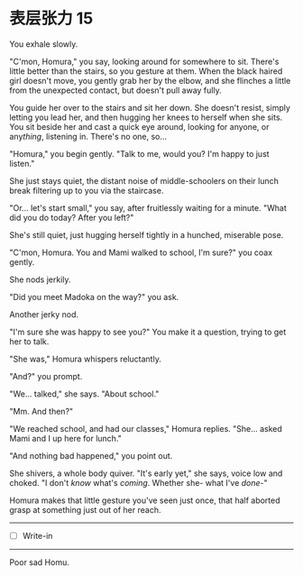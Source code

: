 # 表层张力 15

You exhale slowly.

"C'mon, Homura," you say, looking around for somewhere to sit. There's little better than the stairs, so you gesture at them. When the black haired girl doesn't move, you gently grab her by the elbow, and she flinches a little from the unexpected contact, but doesn't pull away fully.

You guide her over to the stairs and sit her down. She doesn't resist, simply letting you lead her, and then hugging her knees to herself when she sits. You sit beside her and cast a quick eye around, looking for anyone, or any*thing*, listening in. There's no one, so...

"Homura," you begin gently. "Talk to me, would you? I'm happy to just listen."

She just stays quiet, the distant noise of middle-schoolers on their lunch break filtering up to you via the staircase.

"Or... let's start small," you say, after fruitlessly waiting for a minute. "What did you do today? After you left?"

She's still quiet, just hugging herself tightly in a hunched, miserable pose.

"C'mon, Homura. You and Mami walked to school, I'm sure?" you coax gently.

She nods jerkily.

"Did you meet Madoka on the way?" you ask.

Another jerky nod.

"I'm sure she was happy to see you?" You make it a question, trying to get her to talk.

"She was," Homura whispers reluctantly.

"And?" you prompt.

"We... talked," she says. "About school."

"Mm. And then?"

"We reached school, and had our classes," Homura replies. "She... asked Mami and I up here for lunch."

"And nothing bad happened," you point out.

She shivers, a whole body quiver. "It's early yet," she says, voice low and choked. "I don't *know* what's *coming*. Whether she- what I've *done*-"

Homura makes that little gesture you've seen just once, that half aborted grasp at something just out of her reach.

---

- [ ] Write-in

---

Poor sad Homu.
